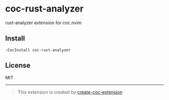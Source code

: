 # coc-rust-analyzer

rust-analyzer extension for coc.nvim

## Install

`:CocInstall coc-rust-analyzer`

## License

MIT

---
> This extension is created by [create-coc-extension](https://github.com/fannheyward/create-coc-extension)
